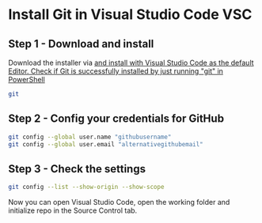# Install Git in Visual Studio Code VSC

## Step 1 - Download and install

Download the installer via <a href="Git website"> and install with Visual Studio Code as the default Editor.
Check if Git is successfully installed by just running "git" in PowerShell

```bash
git
```

## Step 2 - Config your credentials for GitHub

```bash
git config --global user.name "githubusername"
git config --global user.email "alternativegithubemail"
```

## Step 3 - Check the settings
```bash
git config --list --show-origin --show-scope
```
Now you can open Visual Studio Code, open the working folder and initialize repo in the Source Control tab.